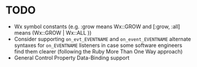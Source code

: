 # TODO

- Wx symbol constants (e.g. :grow means Wx::GROW and [:grow, :all] means (Wx::GROW | Wx::ALL ))
- Consider supporting `on_evt_EVENTNAME` and `on_event_EVENTNAME` alternate syntaxes for `on_EVENTNAME` listeners in case some software engineers find them clearer (following the Ruby More Than One Way approach)
- General Control Property Data-Binding support
